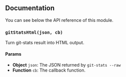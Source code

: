 ## Documentation

You can see below the API reference of this module.

### `gitStatsHtml(json, cb)`
Turn git-stats result into HTML output.

#### Params

- **Object** `json`: The JSON returned by `git-stats --raw`
- **Function** `cb`: The callback function.

